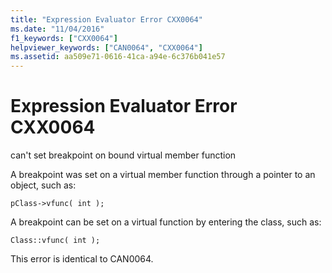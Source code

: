 ```yaml
---
title: "Expression Evaluator Error CXX0064"
ms.date: "11/04/2016"
f1_keywords: ["CXX0064"]
helpviewer_keywords: ["CAN0064", "CXX0064"]
ms.assetid: aa509e71-0616-41ca-a94e-6c376b041e57
---
```

# Expression Evaluator Error CXX0064

can't set breakpoint on bound virtual member function

A breakpoint was set on a virtual member function through a pointer to an object, such as:

```
pClass->vfunc( int );
```

A breakpoint can be set on a virtual function by entering the class, such as:

```
Class::vfunc( int );
```

This error is identical to CAN0064.
